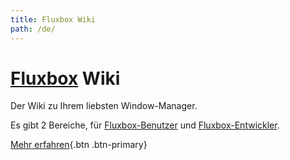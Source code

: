 ```yaml
---
title: Fluxbox Wiki
path: /de/
---
```

<div class="jumbotron">

# [Fluxbox](https://fluxbox.org) Wiki
Der Wiki zu Ihrem liebsten Window-Manager.

Es gibt 2 Bereiche, für [Fluxbox-Benutzer](/de/wiki/) und [Fluxbox-Entwickler](/de/devel/).

[Mehr erfahren](/de/wiki/Ueber-Fluxbox/){.btn .btn-primary}

</div>
